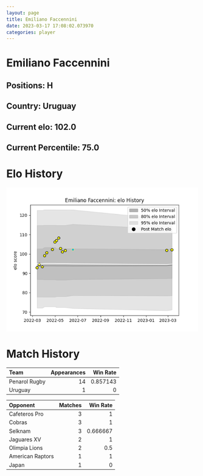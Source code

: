 ```yaml
---  
layout: page  
title: Emiliano Faccennini  
date: 2023-03-17 17:08:02.073970  
categories: player  
---
```

# Emiliano Faccennini

## Positions: H

## Country: Uruguay

## Current elo: 102.0

## Current Percentile: 75.0

# Elo History


![elo history](history_EmilianoFaccennini.png)
# Match History


| Team          |   Appearances |   Win Rate |
|:--------------|--------------:|-----------:|
| Penarol Rugby |            14 |   0.857143 |
| Uruguay       |             1 |   0        |

| Opponent         |   Matches |   Win Rate |
|:-----------------|----------:|-----------:|
| Cafeteros Pro    |         3 |   1        |
| Cobras           |         3 |   1        |
| Selknam          |         3 |   0.666667 |
| Jaguares XV      |         2 |   1        |
| Olimpia Lions    |         2 |   0.5      |
| American Raptors |         1 |   1        |
| Japan            |         1 |   0        |
